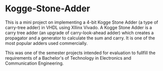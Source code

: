 # Kogge-Stone-Adder
This is a mini project on implementing a 4-bit Kogge Stone Adder (a type of carry-tree adder) in VHDL using XIlinx Vivado. A Kogge Stone Adder is a carry tree adder (an upgrade of carry-look-ahead adder) which creates a propagator and a generator to calculate the sum and carry. It is one of the most popular adders used commercially.

This was one of the semester projects intended for evaluation to fullfill the requirements of a Bachelor's of Technology in Electronics and Communication Engineering.
